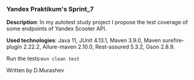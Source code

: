 ### Yandex Praktikum's Sprint_7
**Description**: In my autotest study project I propose the test coverage of some endpoints of Yandex Scooter API.

**Used technologies**: Java 11, JUnit 4.13.1, Maven 3.9.0, Maven surefire-plugin 2.22.2, Allure-maven 2.10.0, Rest-assured 5.3.2,
Gson 2.8.9.

Run the tests:`mvn clean test`

Written by D.Murashev